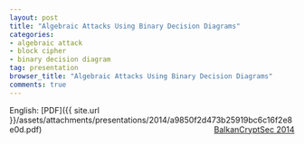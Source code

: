 ```yaml
---
layout: post
title: "Algebraic Attacks Using Binary Decision Diagrams"
categories:
- algebraic attack
- block cipher
- binary decision diagram
tag: presentation
browser_title: "Algebraic Attacks Using Binary Decision Diagrams"
comments: true
---
```


English: [PDF]({{ site.url }}/assets/attachments/presentations/2014/a9850f2d473b25919bc6c16f2e8e0d.pdf) <span style="float: right;">[BalkanCryptSec 2014](http://www.gstl.itu.edu.tr/BalkanCryptSec/program.htm)</span>
